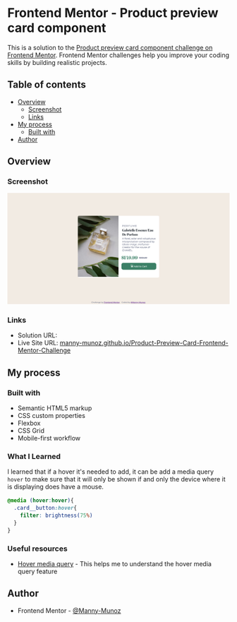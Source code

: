 # Frontend Mentor - Product preview card component

This is a solution to the [Product preview card component challenge on Frontend Mentor](https://www.frontendmentor.io/challenges/product-preview-card-component-GO7UmttRfa). Frontend Mentor challenges help you improve your coding skills by building realistic projects. 

## Table of contents

- [Overview](#overview)
  - [Screenshot](#screenshot)
  - [Links](#links)
- [My process](#my-process)
  - [Built with](#built-with)
- [Author](#author)

## Overview

### Screenshot

![](./screenshot.png)

### Links

- Solution URL: []()
- Live Site URL: [manny-munoz.github.io/Product-Preview-Card-Frontend-Mentor-Challenge](https://manny-munoz.github.io/Product-Preview-Card-Frontend-Mentor-Challenge/)

## My process

### Built with

- Semantic HTML5 markup
- CSS custom properties
- Flexbox
- CSS Grid
- Mobile-first workflow


### What I Learned

I learned that if a hover it's needed to add, it can be add a media query `hover` to make sure that it will only be shown if and only the device where it is displaying does have a mouse.
```css
@media (hover:hover){
  .card__button:hover{
    filter: brightness(75%)
  }
}
```

### Useful resources

- [Hover media query](https://developer.mozilla.org/en-US/docs/Web/CSS/@media/hover) - This helps me to understand the hover media query feature

## Author

- Frontend Mentor - [@Manny-Munoz](https://www.frontendmentor.io/profile/Manny-Munoz)
